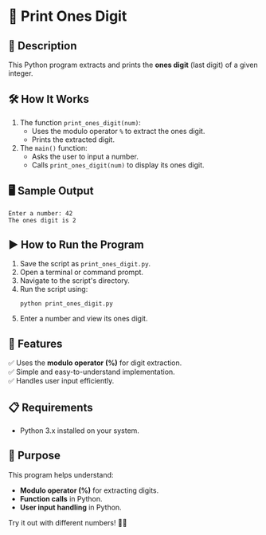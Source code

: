 # 📝 Print Ones Digit

## 📌 Description
This Python program extracts and prints the **ones digit** (last digit) of a given integer.

## 🛠 How It Works
1. The function `print_ones_digit(num)`:   
   - Uses the modulo operator `%` to extract the ones digit.
   - Prints the extracted digit.
2. The `main()` function:
   - Asks the user to input a number.
   - Calls `print_ones_digit(num)` to display its ones digit.

## 🖥 Sample Output
```
Enter a number: 42
The ones digit is 2
```

## ▶️ How to Run the Program
1. Save the script as `print_ones_digit.py`.
2. Open a terminal or command prompt.
3. Navigate to the script's directory.
4. Run the script using:
   ```
   python print_ones_digit.py
   ```
5. Enter a number and view its ones digit.

## 🔹 Features
✅ Uses the **modulo operator (%)** for digit extraction.  
✅ Simple and easy-to-understand implementation.  
✅ Handles user input efficiently.

## 📋 Requirements
- Python 3.x installed on your system.

## 🎯 Purpose
This program helps understand:
- **Modulo operator (%)** for extracting digits.
- **Function calls** in Python.
- **User input handling** in Python.

Try it out with different numbers! 🚀😊

